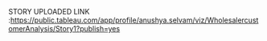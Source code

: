 STORY UPLOADED LINK :https://public.tableau.com/app/profile/anushya.selvam/viz/WholesalercustomerAnalysis/Story1?publish=yes
